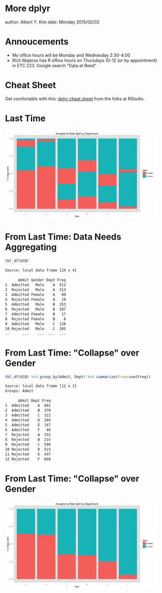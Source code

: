 More dplyr
========================================================
author: Albert Y. Kim
date: Monday 2015/02/02





Annoucements
========================================================

* My office hours will be Monday and Wednesday 2:30-4:00
* Rich Majerus has R office hours on Thursdays 10-12 (or by appointment) in ETC 223.  Google search "Data at Reed"



Cheat Sheet
========================================================
Get comfortable with this: [dplyr cheat sheet](http://www.rstudio.com/wp-content/uploads/2015/01/data-wrangling-cheatsheet.pdf) from the folks at RStudio.



Last Time
========================================================
![plot of chunk unnamed-chunk-2](dplyr_2-figure/unnamed-chunk-2-1.png) 



From Last Time: Data Needs Aggregating
========================================================

```r
tbl_df(UCB)
```

```
Source: local data frame [24 x 4]

      Admit Gender Dept Freq
1  Admitted   Male    A  512
2  Rejected   Male    A  313
3  Admitted Female    A   89
4  Rejected Female    A   19
5  Admitted   Male    B  353
6  Rejected   Male    B  207
7  Admitted Female    B   17
8  Rejected Female    B    8
9  Admitted   Male    C  120
10 Rejected   Male    C  205
..      ...    ...  ...  ...
```



From Last Time: "Collapse" over Gender
========================================================

```r
tbl_df(UCB) %>% group_by(Admit, Dept) %>% summarize(Freq=sum(Freq))
```

```
Source: local data frame [12 x 3]
Groups: Admit

      Admit Dept Freq
1  Admitted    A  601
2  Admitted    B  370
3  Admitted    C  322
4  Admitted    D  269
5  Admitted    E  147
6  Admitted    F   46
7  Rejected    A  332
8  Rejected    B  215
9  Rejected    C  596
10 Rejected    D  523
11 Rejected    E  437
12 Rejected    F  668
```



From Last Time: "Collapse" over Gender
========================================================
![plot of chunk unnamed-chunk-5](dplyr_2-figure/unnamed-chunk-5-1.png) 





